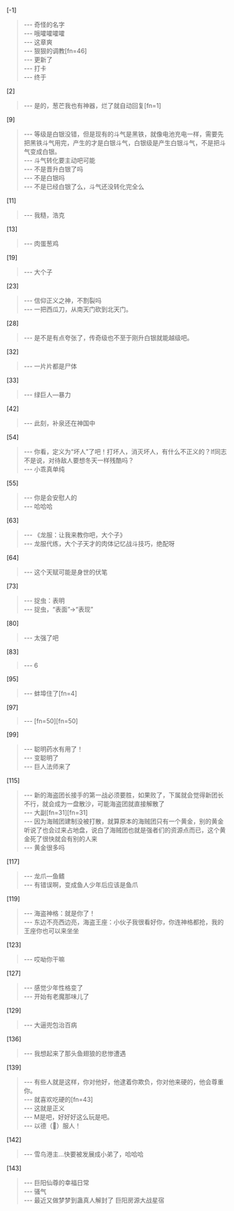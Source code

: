 
[-1] 
>--- 奇怪的名字<br>
>--- 哦嚯嚯嚯嚯<br>
>--- 这章爽<br>
>--- 狠狠的调教[fn=46]<br>
>--- 更新了<br>
>--- 打卡<br>
>--- 终于<br>

[2] 
>--- 是的，葱芒我也有神器，烂了就自动回复[fn=1]<br>

[9] 
>--- 等级是白银没错，但是现有的斗气是黑铁，就像电池充电一样，需要先把黑铁斗气用完，产生的才是白银斗气，白银级是产生白银斗气，不是把斗气变成白银。<br>
>--- 斗气转化要主动吧可能<br>
>--- 不是晋升白银了吗<br>
>--- 不是白银吗<br>
>--- 不是已经白银了么，斗气还没转化完全么<br>

[11] 
>--- 我糙，浩克<br>

[13] 
>--- 肉蛋葱鸡<br>

[19] 
>--- 大个子<br>

[23] 
>--- 信仰正义之神，不割裂吗<br>
>--- 一把西瓜刀，从南天门砍到北天门。<br>

[28] 
>--- 是不是有点夸张了，传奇级也不至于刚升白银就能越级吧。<br>

[32] 
>--- 一片片都是尸体<br>

[33] 
>--- 绿巨人—暴力<br>

[42] 
>--- 此刻，补泉还在神国中<br>

[54] 
>--- 你看，定义为“坏人”了吧！打坏人，消灭坏人，有什么不正义的？lf同志不是说，对待敌人要想冬天一样残酷吗？<br>
>--- 小乖真单纯<br>

[55] 
>--- 你是会安慰人的<br>
>--- 哈哈哈<br>

[63] 
>--- 《龙服：让我来教你吧，大个子》<br>
>--- 龙服代练，大个子天才的肉体记忆战斗技巧，绝配呀<br>

[64] 
>--- 这个天赋可能是身世的伏笔<br>

[73] 
>--- 捉虫：表明<br>
>--- 捉虫，“表面”→“表现”<br>

[80] 
>--- 太强了吧<br>

[83] 
>--- 6<br>

[95] 
>--- 蚌埠住了[fn=4]<br>

[97] 
>--- [fn=50][fn=50]<br>

[99] 
>--- 聪明药水有用了！<br>
>--- 变聪明了<br>
>--- 巨人法师来了<br>

[115] 
>--- 新的海盗团长接手的第一战必须要胜，如果败了，下属就会觉得新团长不行，就会成为一盘散沙，可能海盗团就直接解散了<br>
>--- 大副[fn=31][fn=31]<br>
>--- 因为海贼团建制没被打散，就算原本的海贼团只有一个黄金，别的黄金听说了也会过来占地盘，说白了海贼团也就是强者们的资源点而已，这个黄金死了很快就会有别的人来<br>
>--- 黄金很多吗<br>

[117] 
>--- 龙爪—鱼鳍<br>
>--- 有错误啊，变成鱼人少年后应该是鱼爪<br>

[119] 
>--- 海盗神格：就是你了！<br>
>--- 东边不亮西边亮，海盗王座：小伙子我很看好你，你连神格都抢，我的王座你也可以来坐坐<br>

[123] 
>--- 哎呦你干嘛<br>

[127] 
>--- 感觉少年性格变了<br>
>--- 开始有老魔那味儿了<br>

[129] 
>--- 大逼兜包治百病<br>

[136] 
>--- 我想起来了那头鱼翅狼的悲惨遭遇<br>

[139] 
>--- 有些人就是这样，你对他好，他逮着你欺负，你对他来硬的，他会尊重你。<br>
>--- 就喜欢吃硬的[fn=43]<br>
>--- 这就是正义<br>
>--- M是吧，好好好这么玩是吧。<br>
>--- 以德（👊）服人！<br>

[142] 
>--- 雪鸟港主…快要被发展成小弟了，哈哈哈<br>

[143] 
>--- 巨阳仙尊的幸福日常<br>
>--- 骚气<br>
>--- 最近又做梦梦到蛊真人解封了 巨阳房源大战星宿<br>
